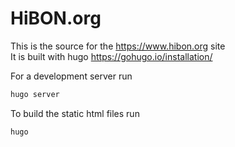 # HiBON.org

This is the source for the https://www.hibon.org site  
It is built with hugo https://gohugo.io/installation/  

For a development server run
```bash
hugo server
```

To build the static html files run
```bash
hugo
```
